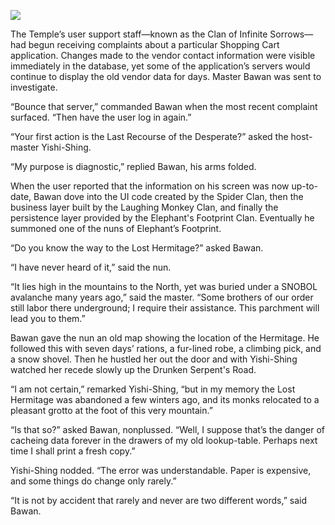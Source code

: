 ![](/pages/case-147/parka.jpg)

The Temple’s user support staff—known as the
Clan of Infinite Sorrows—had begun receiving complaints about a
particular Shopping Cart application.  Changes made to the
vendor contact information were visible immediately in the
database, yet some of the application’s servers would
continue to display the old vendor data for days.  Master
Bawan was sent to investigate.

“Bounce that server,” commanded Bawan when the most recent
complaint surfaced.  “Then have the user log in again.”

“Your first action is the Last Recourse of the Desperate?”
asked the host-master Yishi-Shing.

“My purpose is diagnostic,” replied Bawan, his arms folded.

When the user reported that the information on his screen
was now up-to-date, Bawan dove into the UI code created by the
Spider Clan, then the business layer built by the
Laughing Monkey Clan, and finally the persistence layer
provided by the Elephant's Footprint Clan.
Eventually he summoned one of the nuns of Elephant’s Footprint.

“Do you know the way to the Lost Hermitage?” asked Bawan.

“I have never heard of it,” said the nun.

“It lies high in the mountains to the North, yet was buried
under a SNOBOL avalanche many years ago,” said the master.
“Some brothers of our order still labor there underground;
I require their assistance.  This parchment will lead
you to them.”

Bawan gave the nun an old map showing the
location of the Hermitage.  He followed this with seven
days’ rations, a fur-lined robe, a climbing pick, and a snow
shovel.  Then he hustled her out the door and with
Yishi-Shing watched her recede slowly up the
Drunken Serpent's Road.

“I am not certain,” remarked Yishi-Shing, “but in my
memory the Lost Hermitage was abandoned a few winters ago, and
its monks relocated to a pleasant grotto at the foot of this
very mountain.”

“Is that so?” asked Bawan, nonplussed.  “Well, I suppose
that’s the danger of cacheing data forever in the drawers of
my old lookup-table.  Perhaps next time I shall print a
fresh copy.”

Yishi-Shing nodded. “The error was understandable.  Paper is
expensive, and some things do change only rarely.”

“It is not by accident that rarely and never are two
different words,” said Bawan.

